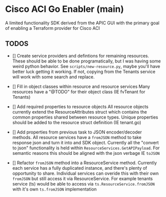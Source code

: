 # Cisco ACI Go Enabler (main)

A limited functionality SDK derived from the APIC GUI with the primary goal of enabling a Terraform provider for Cisco ACI

## TODOS

- []    Create service providers and defintions for remaining resources.
        These should be able to be done programatically, but I was having some weird python behavior.
        See `scripts/new-resource.py`, maybe you'll have better luck getting it working. If not, copying from the Tenants service will work with some search and replace.

- []    Fill in object classes within resource and resource services
        Many resources have a "@TODO" for their object class (IE fvTenant for Tenants)

- []    Add required properties to resource objects
        All resource objects currently extend the ResourceAttributes struct which contains the common properties shared between resource types. 
        Unique properties should be added to the resource struct definition (IE tenant.go)

- []    Add properties from previous task to JSON encoder/decoder methods. All resource services have a `fromJSON` method to take response json 
        and turn it into and SDK object. Currently all the "convert to json" functionality is held within `ResourceServices.GetAPIPayload`.
        For semantic reasons this should be aligned with the json verbage IE `toJSON` 

- []    Refactor `fromJSON` method into a ResourceService method. Currently each service has a fully duplicated instance, and there's plenty of 
        opportunity to share.
        Individual services can overide this with their own `fromJSON` but still access it via ResourceService. 
        For example tenants service (ts) would be able to access via `ts.ResourceService.fromJSON` with it's own `ts.fromJSON` implementation
